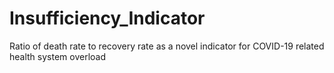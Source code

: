 # Insufficiency_Indicator
Ratio of death rate to recovery rate as a novel indicator for COVID-19 related health system overload
